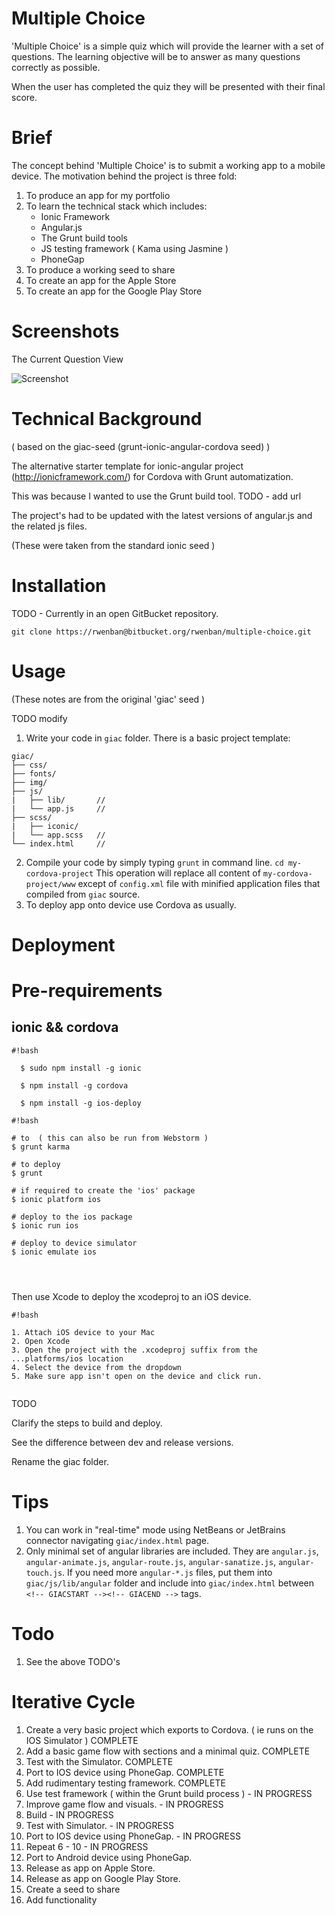 Multiple Choice
===============

'Multiple Choice' is a simple quiz which will provide the learner with a set of questions. The learning objective will be to answer as many questions correctly as possible.

When the user has completed the quiz they will be presented with their final score.

Brief
=====

The concept behind 'Multiple Choice' is to submit a working app to a mobile device. The motivation behind the project is three fold:

1. To produce an app for my portfolio
2. To learn the technical stack which includes:
    * Ionic Framework
    * Angular.js
    * The Grunt build tools
    * JS testing framework ( Kama using Jasmine )
    * PhoneGap
3. To produce a working seed to share
4. To create an app for the Apple Store
5. To create an app for the Google Play Store


Screenshots
===========

The Current Question View

![Screenshot](https://bitbucket.org/repo/AapMxB/images/1116587765-screenshot_1.png)





Technical Background
====================

( based on the giac-seed (grunt-ionic-angular-cordova seed) )

The alternative starter template for ionic-angular project (http://ionicframework.com/) for Cordova with Grunt automatization.

This was because I wanted to use the Grunt build tool. TODO - add url

The project's had to be updated with the latest versions of angular.js and the related js files.

(These were taken from the standard ionic seed )


Installation
============

TODO - Currently in an open GitBucket repository.

```git clone https://rwenban@bitbucket.org/rwenban/multiple-choice.git```


Usage
=========

(These notes are from the original 'giac' seed )

TODO modify

1. Write your code in ```giac``` folder. There is a basic project template:
<pre><code>giac/
├── css/
├── fonts/
├── img/
├── js/
|   ├── lib/       // <!-- set of ionic and angular js libraries -->
|   └── app.js     // <!-- place for your JS code -->
├── scss/
|   ├── iconic/
|   └── app.scss   // <!-- place for your SASS code -->
└── index.html     // <!-- place for your HTML code -->
</code></pre>  
2. Compile your code by simply typing ```grunt``` in command line.
```cd my-cordova-project```
This operation will replace all content of ```my-cordova-project/www``` except of ```config.xml``` file with minified application files that compiled from ```giac``` source.
3. To deploy app onto device use Cordova as usually.

Deployment
==========

# Pre-requirements

## ionic && cordova

```
#!bash

  $ sudo npm install -g ionic

  $ npm install -g cordova

  $ npm install -g ios-deploy
```


```
#!bash

# to  ( this can also be run from Webstorm )
$ grunt karma

# to deploy
$ grunt

# if required to create the 'ios' package
$ ionic platform ios

# deploy to the ios package
$ ionic run ios

# deploy to device simulator
$ ionic emulate ios




```





Then use Xcode to deploy the xcodeproj to an iOS device.

```
#!bash

1. Attach iOS device to your Mac
2. Open Xcode
3. Open the project with the .xcodeproj suffix from the ...platforms/ios location
4. Select the device from the dropdown
5. Make sure app isn't open on the device and click run.


```


TODO

Clarify the steps to build and deploy.

See the difference between dev and release versions.

Rename the giac folder.


Tips
=========

1. You can work in "real-time" mode using NetBeans or JetBrains connector navigating ```giac/index.html``` page.
2. Only minimal set of angular libraries are included. They are ```angular.js```, ```angular-animate.js```, ```angular-route.js```, ```angular-sanatize.js```, ```angular-touch.js```. If you need more ```angular-*.js``` files, put them into ```giac/js/lib/angular``` folder and include into ```giac/index.html``` between ```<!-- GIACSTART --><!-- GIACEND -->``` tags.

Todo
=========

1. See the above TODO's

Iterative Cycle
===============

1. Create a very basic project which exports to Cordova. ( ie runs on the IOS Simulator )   COMPLETE
2. Add a basic game flow with sections and a minimal quiz. COMPLETE
3. Test with the Simulator. COMPLETE
4. Port to IOS device using PhoneGap. COMPLETE
5. Add rudimentary testing framework. COMPLETE
6. Use test framework ( within the Grunt build process ) - IN PROGRESS
7. Improve game flow and visuals. - IN PROGRESS
8. Build - IN PROGRESS
9. Test with Simulator. - IN PROGRESS
10. Port to IOS device using PhoneGap. - IN PROGRESS
11. Repeat 6 - 10 - IN PROGRESS
12. Port to Android device using PhoneGap.
13. Release as app on Apple Store.
14. Release as app on Google Play Store.
15. Create a seed to share
16. Add functionality


